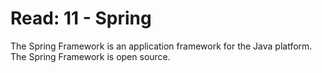 # Read: 11 - Spring
The Spring Framework is an application framework for the Java platform. The Spring Framework is open source.

